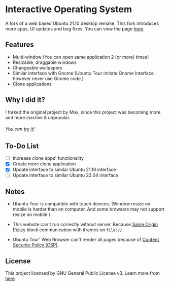 # Interactive Operating System

A fork of a web based Ubuntu 21.10 desktop remake. This fork introduces more apps, UI updates and bug fixes. You can view the page [here](https://angelotrabuco2013.github.io/InteractiveWebOS/).

## Features

* Multi-window (You can open same application 2 (or more) times)
* Resizable, draggable windows
* Changeable wallpapers
* Similar interface with Gnome (Ubuntu Tour imitate Gnome Interface however never use Gnome code.)
* Clone applications

## Why I did it?

I forked the original project by Max, since this project was becoming more and more inactive &amp; unpopular.

<h6>You can <a href="https://angelotrabuco2013.github.io/InteractiveWebOS/">try it!</a></h6>

## To-Do List

* [ ] Increase clone apps' functionality
* [x] Create more clone application
* [x] Update interface to similar Ubuntu 21.10 interface
* [ ] Update interface to similar Ubuntu 22.04 interface

## Notes

* Ubuntu Tour is compatible with touch devices. (Window resize on mobile is harder than on computer. And some browsers may not support resize on mobile.)

* This website can't run correctly without server. Because [Same Origin Policy](https://developer.mozilla.org/en-US/docs/Web/Security/Same-origin_policy) block communication with iframes on `file://`.

* Ubuntu Tour' Web Browser can't render all pages because of [Content Security Policy (CSP)](https://developer.mozilla.org/en-US/docs/Web/HTTP/CSP).

## License

This project licensed by GNU General Public License v3. Learn more from [here](./LICENSE.md)
